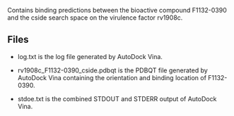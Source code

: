 Contains binding predictions between the bioactive compound F1132-0390 and the cside search space on the virulence factor rv1908c.

## Files

- log.txt is the log file generated by AutoDock Vina.

- rv1908c_F1132-0390_cside.pdbqt is the PDBQT file generated by AutoDock Vina containing the orientation and binding location of F1132-0390.

- stdoe.txt is the combined STDOUT and STDERR output of AutoDock Vina.

